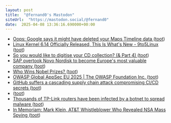 ```yaml
---
layout: post
title:  "@fernand0's Mastodon"
siteUrl:  "https://mastodon.social/@fernand0"
date:  2025-04-08 13:36:16.690000+00:00
---
```

*  [Oops: Google says it might have deleted your Maps Timeline data ](https://arstechnica.com/gadgets/2025/03/oops-google-says-it-might-have-deleted-your-maps-timeline-data) ([toot](https://mastodon.social/@fernand0/114302607470546253))
*  [Linux Kernel 6.14 Officially Released, This Is What&#39;s New - 9to5Linux  ](https://9to5linux.com/linux-kernel-6-14-officially-released-this-is-whats-new) ([toot](https://mastodon.social/@fernand0/114302264646645253))
*  [So you would like to digitise your CD collection? (& Part 4) ](https://dev.to/fernand0/so-you-would-like-to-digitise-your-cd-collection-part-4-4ke) ([toot](https://mastodon.social/@fernand0/114302140208310107))
*  [SAP overtook Novo Nordisk to become Europe's most valuable company ](https://www.euronews.com/business/2025/03/24/sap-has-just-become-europes-most-valuable-company-dethroning-novo-nordis) ([toot](https://mastodon.social/@fernand0/114302124819271560))
*  [Who Wins Nobel Prizes? ](https://www.construction-physics.com/p/who-wins-nobel-prize) ([toot](https://mastodon.social/@fernand0/114301795722600722))
*  [OWASP Global AppSec EU 2025 \| The OWASP Foundation Inc. ](https://owasp.glueup.com/event/owasp-global-appsec-eu-2025-123983) ([toot](https://mastodon.social/@fernand0/114301657081406628))
*  [GitHub suffers a cascading supply chain attack compromising CI/CD secrets ](https://www.infoworld.com/article/3849245/github-suffers-a-cascading-supply-chain-attack-compromising-ci-cd-secrets.htm) ([toot](https://mastodon.social/@fernand0/114301400155706564))
*  [ ](https://www.flickr.com/photos/fernand0/54400734930) ([toot](https://mastodon.social/@fernand0/114299795383294019))
*  [Thousands of TP-Link routers have been infected by a botnet to spread malware ](https://www.tomsguide.com/computing/malware-adware/thousands-of-tp-link-routers-have-been-infected-by-a-botnet-to-spread-malwar) ([toot](https://mastodon.social/@fernand0/114299672588736033))
*  [In Memoriam: Mark Klein, AT&T Whistleblower Who Revealed NSA Mass Spying ](https://www.eff.org/deeplinks/2025/03/memoriam-mark-klein-att-whistleblower-about-nsa-mass-spyin) ([toot](https://mastodon.social/@fernand0/114297946964386245))
